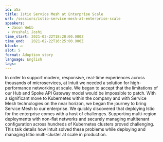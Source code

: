 ```yaml
---
id: a5a
title: Istio Service Mesh at Enterprise Scale
url: /sessions/istio-service-mesh-at-enterprise-scale
speakers:
 - Jason Webb
 - Vrushali Joshi
time_start: 2021-02-22T18:20:00.000Z
time_end:   2021-02-22T16:25:00.000Z
block: a
slot: 5
format: Adoption story
language: English
tags:
---
```


In order to support modern, responsive, real-time experiences across thousands of microservices, at Intuit we needed a solution for high-performance networking at scale. We began to accept that the limitations of our Hub and Spoke API Gateway model would be impossible to patch.  With a significant move to Kubernetes within the company and with Service Mesh technologies on the near horizon, we began the journey to bring Service Mesh to our enterprise.  We quickly discovered that deploying Istio for the enterprise comes with a host of challenges. Supporting multi-region deployments with non-flat networks and securely managing multitenant configuration across hundreds of Kubernetes clusters proved challenging. This talk details how Intuit solved these problems while deploying and managing Istio multi-cluster at scale in production.

